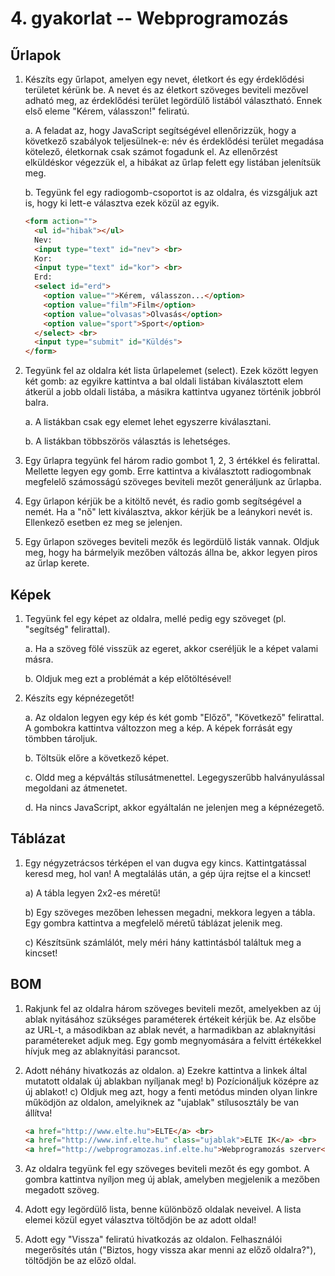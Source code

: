 <style type="text/css">
main img {
    max-width: 100%;
}
main ul p, main ol p {
  display: block;
}
</style>

# 4. gyakorlat -- Webprogramozás

## Űrlapok

1. Készíts egy űrlapot, amelyen egy nevet, életkort és egy érdeklődési területet kérünk be. A nevet és az életkort szöveges beviteli mezővel adható meg, az érdeklődési terület legördülő listából választható. Ennek első eleme "Kérem, válasszon!" feliratú. 

    a. A feladat az, hogy JavaScript segítségével ellenőrizzük, hogy a következő szabályok teljesülnek-e: név és érdeklődési terület megadása kötelező, életkornak csak számot fogadunk el. Az ellenőrzést elküldéskor végezzük el, a hibákat az űrlap felett egy listában jelenítsük meg.

    b. Tegyünk fel egy radiogomb-csoportot is az oldalra, és vizsgáljuk azt is, hogy ki lett-e választva ezek közül az egyik.

    ```html
    <form action="">
      <ul id="hibak"></ul>
      Nev: 
      <input type="text" id="nev"> <br>
      Kor: 
      <input type="text" id="kor"> <br>
      Erd:
      <select id="erd">
        <option value="">Kérem, válasszon...</option>
        <option value="film">Film</option>
        <option value="olvasas">Olvasás</option>
        <option value="sport">Sport</option>
      </select> <br>
      <input type="submit" id="Küldés">
    </form>
    ```

1. Tegyünk fel az oldalra két lista űrlapelemet (select). Ezek között legyen két gomb: az egyikre kattintva a bal oldali listában kiválasztott elem átkerül a jobb oldali listába, a másikra kattintva ugyanez történik jobbról balra.

    a. A listákban csak egy elemet lehet egyszerre kiválasztani.

    b. A listákban többszörös választás is lehetséges.

1. Egy űrlapra tegyünk fel három radio gombot 1, 2, 3 értékkel és felirattal. Mellette legyen egy gomb. Erre kattintva a kiválasztott radiogombnak megfelelő számosságú szöveges beviteli mezőt generáljunk az űrlapba.

1. Egy űrlapon kérjük be a kitöltő nevét, és radio gomb segítségével a nemét. Ha a "nő" lett kiválasztva, akkor kérjük be a leánykori nevét is. Ellenkező esetben ez meg se jelenjen.

1. Egy űrlapon szöveges beviteli mezők és legördülő listák vannak. Oldjuk meg, hogy ha bármelyik mezőben változás állna be, akkor legyen piros az űrlap kerete.

## Képek

1. Tegyünk fel egy képet az oldalra, mellé pedig egy szöveget (pl. "segítség" felirattal). 

    a. Ha a szöveg fölé visszük az egeret, akkor cseréljük le a képet valami másra.

    b. Oldjuk meg ezt a problémát a kép előtöltésével!

1. Készíts egy képnézegetőt!

    a. Az oldalon legyen egy kép és két gomb "Előző", "Következő" felirattal. A gombokra kattintva változzon meg a kép. A képek forrását egy tömbben tároljuk.

    b. Töltsük előre a következő képet.

    c. Oldd meg a képváltás stílusátmenettel. Legegyszerűbb halványulással megoldani az átmenetet.

    d. Ha nincs JavaScript, akkor egyáltalán ne jelenjen meg a képnézegető.

## Táblázat

1. Egy négyzetrácsos térképen el van dugva egy kincs. Kattintgatással keresd meg, hol van! A megtalálás után, a gép újra rejtse el a kincset!
    
    a) A tábla legyen 2x2-es méretű!

    b) Egy szöveges mezőben lehessen megadni, mekkora legyen a tábla. Egy gombra kattintva a megfelelő méretű táblázat jelenik meg.
    
    c) Készítsünk számlálót, mely méri hány kattintásból találtuk meg a kincset!

## BOM

1. Rakjunk fel az oldalra három szöveges beviteli mezőt, amelyekben az új ablak nyitásához szükséges paraméterek értékeit kérjük be. Az elsőbe az URL-t, a másodikban az ablak nevét, a harmadikban az ablaknyitási paramétereket adjuk meg. Egy gomb megnyomására a felvitt értékekkel hívjuk meg az ablaknyitási parancsot.

1. Adott néhány hivatkozás az oldalon. 
    a) Ezekre kattintva a linkek által mutatott oldalak új ablakban nyíljanak meg!
    b) Pozícionáljuk középre az új ablakot!
    c) Oldjuk meg azt, hogy a fenti metódus minden olyan linkre működjön az oldalon, amelyiknek az "ujablak" stílusosztály be van állítva!

    ```html
    <a href="http://www.elte.hu">ELTE</a> <br>
    <a href="http://www.inf.elte.hu" class="ujablak">ELTE IK</a> <br>
    <a href="http://webprogramozas.inf.elte.hu">Webprogramozás szerver</a> <br>
    ```

1. Az oldalra tegyünk fel egy szöveges beviteli mezőt és egy gombot. A gombra kattintva nyíljon meg új ablak, amelyben megjelenik a mezőben megadott szöveg.

1. Adott egy legördülő lista, benne különböző oldalak neveivel. A lista elemei közül egyet választva töltődjön be az adott oldal!

1. Adott egy "Vissza" feliratú hivatkozás az oldalon. Felhasználói megerősítés után ("Biztos, hogy vissza akar menni az előző oldalra?"), töltődjön be az előző oldal. 

